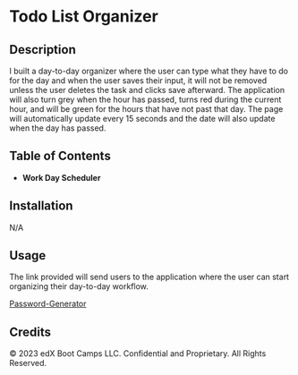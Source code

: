 # Todo List Organizer
## Description

I built a day-to-day organizer where the user can type what they have to do for the day and when the user saves their input, it will not be removed unless the user deletes the task and clicks save afterward. The application will also turn grey when the hour has passed, turns red during the current hour, and will be green for the hours that have not past that day. The page will automatically update every 15 seconds and the date will also update when the day has passed. 


## Table of Contents 

* **Work Day Scheduler**

## Installation

N/A

## Usage

The link provided will send users to the application where the user can start organizing their day-to-day workflow. 

[Password-Generator](https://albyhua.github.io/Work-Day-To-Do-List/)

## Credits

© 2023 edX Boot Camps LLC. Confidential and Proprietary. All Rights Reserved.
